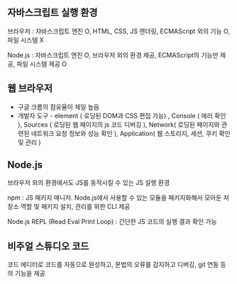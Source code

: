 ## 자바스크립트 실행 환경

브라우저 : 자바스크립트 엔진 O, HTML, CSS, JS 렌더링, ECMAScript 외의 기능 O, 파일 시스템 X

Node.js : 자바스크립트 엔진 O, 브라우저 외의 환경 제공, ECMAScript의 기능만 제공, 파일 시스템 제공 O

## 웹 브라우저

- 구글 크롬의 점유율이 제일 높음
- 개발자 도구 - element ( 로딩된 DOM과 CSS 편집 가능) , Console ( 에러 확인 ), Sources ( 로딩된 웹 페이지의 js 코드 디버깅 ), Network( 로딩된 페이지와 관련된 네트워크 요청 정보와 성능 확인 ), Application( 웹 스토리지, 세션, 쿠키 확인 및 관리 )

## Node.js

브라우저 외의 환경에서도  JS를 동작시킬 수 있는 JS 실행 환경

npm : JS 패키지 매니저. Node.js에서 사용할 수 있는 모듈을 패키지화해서 모아둔 저장소 역할 및 패키지 설치, 관리를 위한 CLI 제공

Node.js REPL (Read Eval Print Loop) : 간단한 JS 코드의 실행 결과 확인 가능

## 비주얼 스튜디오 코드

코드 에디터로 코드를 자동으로 완성하고, 문법의 오류를 감지하고 디버깅, git 연동 등의 기능을 제공